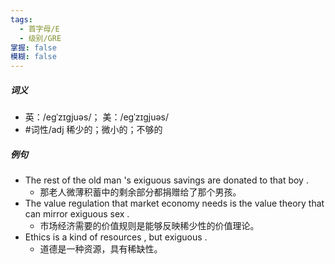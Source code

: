```yaml
---
tags:
  - 首字母/E
  - 级别/GRE
掌握: false
模糊: false
---
```

##### 词义
- 英：/eɡˈzɪɡjuəs/； 美：/eɡˈzɪɡjuəs/
- #词性/adj  稀少的；微小的；不够的
##### 例句
- The rest of the old man 's exiguous savings are donated to that boy .
	- 那老人微薄积蓄中的剩余部分都捐赠给了那个男孩。
- The value regulation that market economy needs is the value theory that can mirror exiguous sex .
	- 市场经济需要的价值规则是能够反映稀少性的价值理论。
- Ethics is a kind of resources , but exiguous .
	- 道德是一种资源，具有稀缺性。
